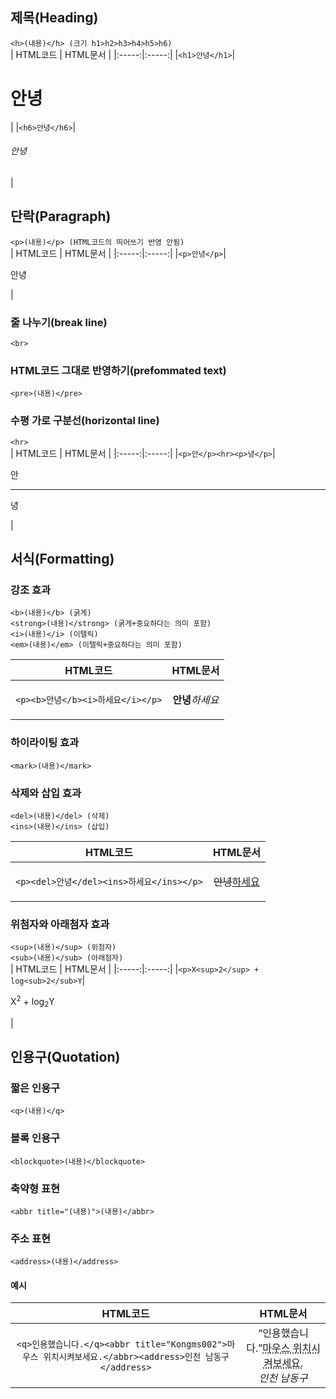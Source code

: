 ## 제목(Heading)
```<h>(내용)</h> (크기 h1>h2>h3>h4>h5>h6)```<br>
| HTML코드 | HTML문서 |
|:-----:|:-----:|
|```<h1>안녕</h1>```|<h1>안녕</h1>|
|```<h6>안녕</h6>```|<h6>안녕</h6>|
<br>

## 단락(Paragraph)
```<p>(내용)</p> (HTML코드의 띄어쓰기 반영 안됨)``` <br>
| HTML코드 | HTML문서 |
|:-----:|:-----:|
|```<p>안녕</p>```|<p>안녕</p>|

### 줄 나누기(break line) 
```<br>```<br>
### HTML코드 그대로 반영하기(prefommated text)
```<pre>(내용)</pre>```<br>
### 수평 가로 구분선(horizontal line)
```<hr>```<br>
| HTML코드 | HTML문서 |
|:-----:|:-----:|
|```<p>안</p><hr><p>녕</p>```|<p>안</p><hr></p>녕</p>|
<br>

## 서식(Formatting)
### 강조 효과
```<b>(내용)</b> (굵게)```<br>
```<strong>(내용)</strong> (굵게+중요하다는 의미 포함)```<br>
```<i>(내용)</i> (이탤릭)```<br>
```<em>(내용)</em> (이탤릭+중요하다는 의미 포함)```<br>

| HTML코드 | HTML문서 |
|:-----:|:-----:|
|```<p><b>안녕</b><i>하세요</i></p>```|<p><b>안녕</b><i>하세요</i></p>|

### 하이라이팅 효과
```<mark>(내용)</mark>```
<br>

### 삭제와 삽입 효과
```<del>(내용)</del> (삭제)```<br>
```<ins>(내용)</ins> (삽입)```<br>

| HTML코드 | HTML문서 |
|:-----:|:-----:|
|```<p><del>안녕</del><ins>하세요</ins></p>```|<p><del>안녕</del><ins>하세요</ins></p>|

### 위첨자와 아래첨자 효과
```<sup>(내용)</sup> (위첨자)```<br>
```<sub>(내용)</sub> (아래첨자)```<br>
| HTML코드 | HTML문서 |
|:-----:|:-----:|
|```<p>X<sup>2</sup> + log<sub>2</sub>Y```|<p>X<sup>2</sup> + log<sub>2</sub>Y</p>|

## 인용구(Quotation)
### 짧은 인용구
```<q>(내용)</q>```<br>
### 블록 인용구
```<blockquote>(내용)</blockquote>```<br>
### 축약형 표현
```<abbr title="(내용)">(내용)</abbr>```<br>
### 주소 표현
```<address>(내용)</address>```<br>
#### 예시
| HTML코드 | HTML문서 |
|:-----:|:-----:|
|```<q>인용했습니다.</q><abbr title="Kongms002">마우스 위치시켜보세요.</abbr><address>인천 남동구</address>```|<q>인용했습니다.</q><abbr title="Kongms002">마우스 위치시켜보세요.</abbr><address>인천 남동구</address>|
